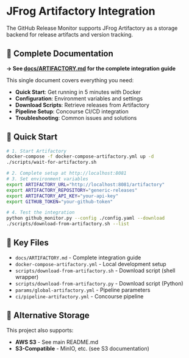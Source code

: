 # JFrog Artifactory Integration

The GitHub Release Monitor supports JFrog Artifactory as a storage backend for release artifacts and version tracking.

## 📖 Complete Documentation

**→ See [docs/ARTIFACTORY.md](docs/ARTIFACTORY.md) for the complete integration guide**

This single document covers everything you need:

- **Quick Start**: Get running in 5 minutes with Docker
- **Configuration**: Environment variables and settings
- **Download Scripts**: Retrieve releases from Artifactory
- **Pipeline Setup**: Concourse CI/CD integration
- **Troubleshooting**: Common issues and solutions

## 🚀 Quick Start

```bash
# 1. Start Artifactory
docker-compose -f docker-compose-artifactory.yml up -d
./scripts/wait-for-artifactory.sh

# 2. Complete setup at http://localhost:8081
# 3. Set environment variables
export ARTIFACTORY_URL="http://localhost:8081/artifactory"
export ARTIFACTORY_REPOSITORY="generic-releases"
export ARTIFACTORY_API_KEY="your-api-key"
export GITHUB_TOKEN="your-github-token"

# 4. Test the integration
python github_monitor.py --config ./config.yaml --download
./scripts/download-from-artifactory.sh --list
```

## 📂 Key Files

- `docs/ARTIFACTORY.md` - Complete integration guide
- `docker-compose-artifactory.yml` - Local development setup
- `scripts/download-from-artifactory.sh` - Download script (shell wrapper)
- `scripts/download-from-artifactory.py` - Download script (Python)
- `params/global-artifactory.yml` - Pipeline parameters
- `ci/pipeline-artifactory.yml` - Concourse pipeline

## 🔗 Alternative Storage

This project also supports:
- **AWS S3** - See main README.md
- **S3-Compatible** - MinIO, etc. (see S3 documentation)